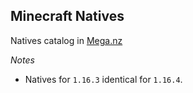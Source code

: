 ## Minecraft Natives

Natives catalog in [Mega.nz](https://mega.nz/#F!hUNg0Y6I!93cYw1NZg4MUWUHaVrCO7w)

*Notes*
* Natives for `1.16.3` identical for `1.16.4`.

